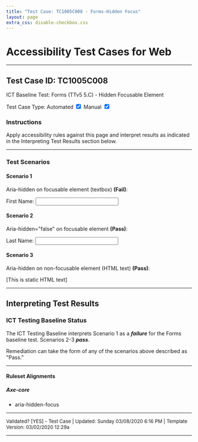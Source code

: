 ```yaml
---
title: "Test Case: TC1005C008 - Forms-Hidden Focus"
layout: page
extra_css: disable-checkbox.css
---
```




<h1>Accessibility Test Cases for Web</h1>
<hr>
<!-- InstanceBeginEditable name="TestCaseName" -->
<h2>Test Case ID: TC1005C008</h2>
<p class="h2">ICT Baseline Test: Forms (TTv5 5.C) - Hidden Focusable Element </p>
<p class="h4">Test Case Type:
  <label for="tmpCBAuto">Automated</label>
  <input checked type="checkbox" name="tmpCBAuto" id="tmpCBAuto">
  <label for="tmpCBManual">Manual</label>
  <input checked type="checkbox" name="tmpCBManual" id="tmpCBManual">
</p>

<h3><strong>Instructions</strong></h3>
<p>Apply accessibility rules against this page and interpret results as indicated in the Interpreting Test Results section below.</p>
<!-- InstanceEndEditable -->
<hr>

<!--***** SCENARIOS *****-->
<h3>Test Scenarios</h3>
<h4> Scenario 1</h4>
<!-- InstanceBeginEditable name="TestCaseScenario" -->
<p>Aria-hidden on focusable element (textbox) <strong>(Fail)</strong>:</p>
<div aria-hidden="true">
  <p>First Name: <input aria-label="First Name" type="text" size="25"> </p>
</div>

<h4>Scenario 2</h4>
<p>Aria-hidden=&quot;false&quot; on focusable element <strong>(Pass)</strong>:</p>
<div aria-hidden="false">
  <p>Last Name: 
    <input aria-label="Last Name" type="text" size="25"> </p>
</div>

<h4>Scenario 3</h4>
<p>Aria-hidden on non-focusable element (HTML text) <strong>(Pass)</strong>:</p>
<div aria-hidden="true">
	<p>[This is static HTML text]</p>
</div>

<!-- InstanceEndEditable -->
<hr>

<!--***** INTERPRETING TEST RESULTS *****-->
<h2>Interpreting Test Results</h2>
<h3>ICT Testing Baseline Status</h3>
<!-- InstanceBeginEditable name="ResultsInterpretation" -->
<p>The ICT Testing Baseline interprets Scenario 1 as a <em><strong>failure</strong></em> for the Forms baseline test. Scenarios 2-3 <em><strong>pass</strong></em>. </p>
<p>Remediation can take the form of any of the scenarios above described as "Pass."</p>

<!-- InstanceEndEditable -->
<hr>

<!--***** RULESET ALIGNMENTS *****-->
<h4>Ruleset Alignments</h4>
<!-- InstanceBeginEditable name="RulesetAlignments" -->
<h5>Axe-core </h5>
<ul>
  <li> aria-hidden-focus</li>
</ul>
<!-- InstanceEndEditable -->


<!--***** FOOTER *****-->
<hr>
<p style="font-size:small">Validated? [<!-- InstanceBeginEditable name="Validation" -->YES<!-- InstanceEndEditable -->] - Test Case | Updated: <!-- #BeginDate format:fAm3a -->Sunday 03/08/2020 6:16 PM<!-- #EndDate --> | Template Version: 03/02/2020 12:29a</p>
<hr>

